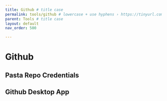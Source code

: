 ```yaml
---
title: Github # title case
permalink: tools/github # lowercase + use hyphens › https://tinyurl.com/27kmc4rb
parent: Tools # title case
layout: default
nav_order: 500

---
```


# Github

## Pasta Repo Credentials

## Github Desktop App
